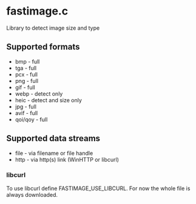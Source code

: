 # fastimage.c

Library to detect image size and type

## Supported formats

* bmp - full
* tga - full
* pcx - full
* png - full
* gif - full
* webp - detect only
* heic - detect and size only
* jpg - full
* avif - full
* qoi/qoy - full

## Supported data streams

* file - via filename or file handle
* http - via http(s) link (WinHTTP or libcurl)

### libcurl

To use libcurl define FASTIMAGE_USE_LIBCURL. For now the whole file is always downloaded.
